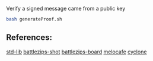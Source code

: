 Verify a signed message came from a public key

```bash
bash generateProof.sh
```

## References:
[std-lib](https://github.com/noir-lang/noir/tree/master/noir_stdlib/src)
[battlezips-shot](https://github.com/BattleZips/BattleZips-Noir/blob/main/circuits/shot/src/main.nr)
[battlezips-board](https://github.com/BattleZips/BattleZips-Noir/blob/main/circuits/board/src/main.nr)
[melocafe](https://github.com/MeloCafe/notorious-nectarine/blob/main/src/main.nr)
[cyclone](https://github.com/TalDerei/cyclone/blob/master/circuits/src/main.nr)